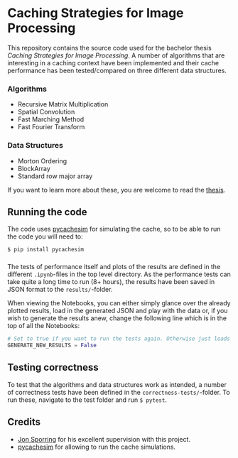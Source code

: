 # Caching Strategies for Image Processing

This repository contains the source code used for the bachelor thesis *Caching Strategies for Image Processing*. A number of algorithms that are interesting in a caching context have been implemented and their cache performance has been tested/compared on three different data structures.

### Algorithms
* Recursive Matrix Multiplication
* Spatial Convolution
* Fast Marching Method
* Fast Fourier Transform

### Data Structures
* Morton Ordering
* BlockArray
* Standard row major array

If you want to learn more about these, you are welcome to read the [thesis].

## Running the code

The code uses [pycachesim] for simulating the cache, so to be able to run the code you will need to:

```shell
$ pip install pycachesim
```

### 

The tests of performance itself and plots of the results are defined in the different `.ipynb`-files in the top level directory. As the performance tests can take quite a long time to run (8+ hours), the results have been saved in JSON format to the `results/`-folder.

When viewing the Notebooks, you can either simply glance over the already plotted results, load in the generated JSON and play with the data or, if you wish to generate the results anew, change the following line which is in the top of all the Notebooks:

```python
# Set to true if you want to run the tests again. Otherwise just loads results from JSON
GENERATE_NEW_RESULTS = False
```

## Testing correctness

To test that the algorithms and data structures work as intended, a number of correctness tests have been defined in the `correctness-tests/`-folder. To run these, navigate to the test folder and run `$ pytest`.


## Credits

* [Jon Sporring] for his excellent supervision with this project.
* [pycachesim] for allowing to run the cache simulations.

[thesis]: #
[pycachesim]: https://github.com/RRZE-HPC/pycachesim
[Jon Sporring]: https://github.com/sporring